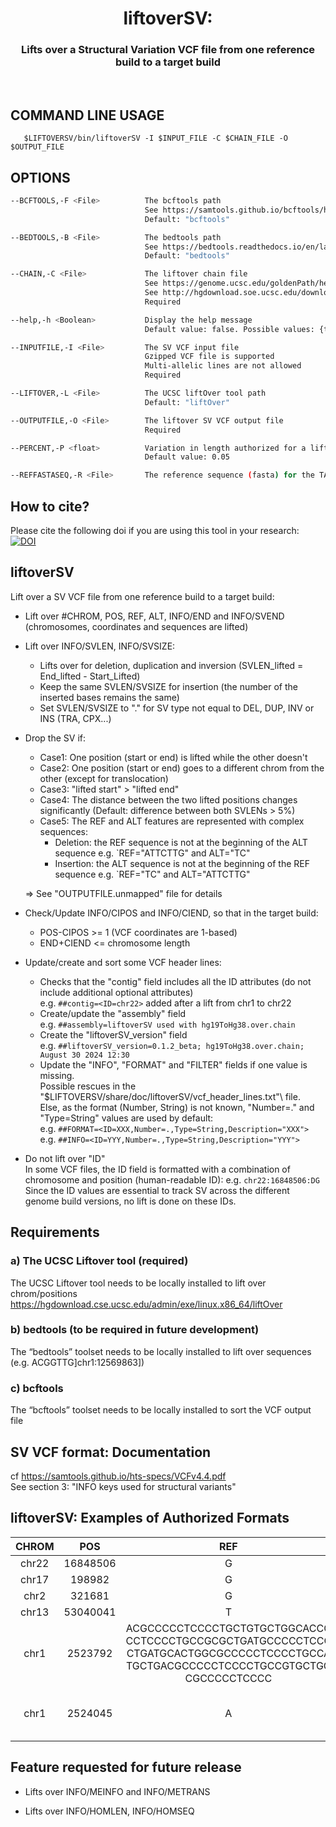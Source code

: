 <p align="center">
<div align="center">
    <h1 style="font-weight: bold">liftoverSV:
      <h3>Lifts over a Structural Variation VCF file from one reference build to a target build</h3>
    </h1>
</div>

<br />


## COMMAND LINE USAGE

       $LIFTOVERSV/bin/liftoverSV -I $INPUT_FILE -C $CHAIN_FILE -O $OUTPUT_FILE


## OPTIONS
```bash
--BCFTOOLS,-F <File>          The bcftools path
                              See https://samtools.github.io/bcftools/howtos/install.html
                              Default: "bcftools"

--BEDTOOLS,-B <File>          The bedtools path
                              See https://bedtools.readthedocs.io/en/latest/content/installation.html
                              Default: "bedtools"

--CHAIN,-C <File>             The liftover chain file
                              See https://genome.ucsc.edu/goldenPath/help/chain.html for a description of chain files
                              See http://hgdownload.soe.ucsc.edu/downloads.html#terms for where to download chain files
                              Required

--help,-h <Boolean>           Display the help message
                              Default value: false. Possible values: {true, false}

--INPUTFILE,-I <File>         The SV VCF input file
                              Gzipped VCF file is supported
                              Multi-allelic lines are not allowed
                              Required

--LIFTOVER,-L <File>          The UCSC liftOver tool path
                              Default: "liftOver"

--OUTPUTFILE,-O <File>        The liftover SV VCF output file
                              Required

--PERCENT,-P <float>          Variation in length authorized for a lifted SV (e.g. difference max between both SVLENs < 5%)
                              Default value: 0.05

--REFFASTASEQ,-R <File>       The reference sequence (fasta) for the TARGET genome build (i.e. the new one after the liftover)
```

## How to cite?
Please cite the following doi if you are using this tool in your research:</br>
[![DOI](https://zenodo.org/badge/DOI/10.5281/zenodo.12799803.svg)](https://doi.org/10.5281/zenodo.12799803)

## liftoverSV

Lift over a SV VCF file from one reference build to a target build:

* Lift over #CHROM, POS, REF, ALT, INFO/END and INFO/SVEND</br>
   (chromosomes, coordinates and sequences are lifted)

* Lift over INFO/SVLEN, INFO/SVSIZE:
   - Lifts over for deletion, duplication and inversion (SVLEN_lifted = End_lifted - Start_Lifted)
   - Keep the same SVLEN/SVSIZE for insertion (the number of the inserted bases remains the same)
   - Set SVLEN/SVSIZE to "." for SV type not equal to DEL, DUP, INV or INS (TRA, CPX...)

* Drop the SV if:
   - Case1: One position (start or end) is lifted while the other doesn't
   - Case2: One position (start or end) goes to a different chrom from the other (except for translocation)
   - Case3: "lifted start" > "lifted end"
   - Case4: The distance between the two lifted positions changes significantly (Default: difference between both SVLENs > 5%)</br>
   - Case5: The REF and ALT features are represented with complex sequences:
       - Deletion: the REF sequence is not at the beginning of the ALT sequence e.g. `REF="ATTCTTG" and ALT="TC"
       - Insertion: the ALT sequence is not at the beginning of the REF sequence e.g. `REF="TC" and ALT="ATTCTTG"

   => See "OUTPUTFILE.unmapped" file for details

* Check/Update INFO/CIPOS and INFO/CIEND, so that in the target build:
   - POS-CIPOS >= 1 (VCF coordinates are 1-based)</br>
   - END+CIEND <= chromosome length

* Update/create and sort some VCF header lines:
	- Checks that the "contig" field includes all the ID attributes (do not include additional optional attributes)</br>
	  e.g. `##contig=<ID=chr22>` added after a lift from chr1 to chr22
	- Create/update the "assembly" field</br>
	  e.g. `##assembly=liftoverSV used with hg19ToHg38.over.chain`
	- Create the "liftoverSV_version" field</br>
	  e.g. `##liftoverSV_version=0.1.2_beta; hg19ToHg38.over.chain; August 30 2024 12:30`
	- Update the "INFO", "FORMAT" and "FILTER" fields if one value is missing.</br>
      Possible rescues in the \"$LIFTOVERSV/share/doc/liftoverSV/vcf_header_lines.txt"\ file.</br>
      Else, as the format (Number, String) is not known, "Number=." and "Type=String" values are used by default:</br>
	  e.g. `##FORMAT=<ID=XXX,Number=.,Type=String,Description="XXX">`</br>
	  e.g. `##INFO=<ID=YYY,Number=.,Type=String,Description="YYY">`

* Do not lift over "ID"</br>
	In some VCF files, the ID field is formatted with a combination of chromosome and position (human-readable ID): e.g. `chr22:16848506:DG`</br>
	Since the ID values are essential to track SV across the different genome build versions, no lift is done on these IDs.


## Requirements
### a) The UCSC Liftover tool (required)
The UCSC Liftover tool needs to be locally installed to lift over chrom/positions</br>
https://hgdownload.cse.ucsc.edu/admin/exe/linux.x86_64/liftOver
### b) bedtools (to be required in future development)
The “bedtools” toolset needs to be locally installed to lift over sequences (e.g. ACGGTTG]chr1:12569863])
### c) bcftools
The “bcftools” toolset needs to be locally installed to sort the VCF output file


## SV VCF format: Documentation
cf https://samtools.github.io/hts-specs/VCFv4.4.pdf</br>
See section 3: "INFO keys used for structural variants"


## liftoverSV: Examples of Authorized Formats
| CHROM | POS      | REF                | ALT                             | FILTER | INFO                                              |
| :---: | :------: | :----------------: | :-----------------------------: | :----: | :-----------------------------------------------: |
| chr22 | 16848506 | G                  | &lt;DEL&gt;| PASS   | END=16848558;SVLEN=52;SVSIZE=52;SVTYPE=DEL        |
| chr17 | 198982   | G                  | G]chr2:321681]                  | PASS   | SVTYPE=BND;EXTRA=TRA_PAIRED_WITHOUT_MATE_ID       |
| chr2  | 321681   | G                  | G]chr17:198982]                 | PASS   | SVTYPE=BND;EXTRA=TRA_PAIRED_WITHOUT_MATE_ID       |
| chr13 | 53040041 | T                  | TATATATATACACAC[chr13:53040042[ | PASS   | SVTYPE=INS                                        |
| chr1  | 2523792  | ACGCCCCCTCCCCTGCTGTGCTGGCACCC<br/>CCTCCCCTGCCGCGCTGATGCCCCCTCCC<br/>CTGATGCACTGGCGCCCCCTCCCCTGCCA<br/>TGCTGACGCCCCCTCCCCTGCCGTGCTGG<br/>CGCCCCCTCCCC  | A      | PASS | VARTYPE=SV;SVTYPE=DEL;SVLEN=-128 |
| chr1  | 2524045  | A                  | ATGCCCCCTCCCCTGAGGCACTGGTGCCC<br/>CCCTCCCCTGCAGCGCTGATGCCCCCCCTC<br/>CCCTGCCATGCTGACGCCCCCTCCCCTGAT<br>GCACTGG | LowQUAL | VARTYPE=SV;SVTYPE=INS;SVLEN=95 |


## Feature requested for future release

* Lifts over INFO/MEINFO and INFO/METRANS

* Lifts over INFO/HOMLEN, INFO/HOMSEQ
  




